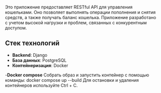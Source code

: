 Это приложение предоставляет RESTful API для управления кошельками. 
Оно позволяет выполнять операции пополнения и снятия средств, а также получать баланс кошелька. 
Приложение разработано с учетом высокой нагрузки и проблем, связанных с конкурентным доступом.

## Стек технологий

- **Backend**: Django
- **База данных**: PostgreSQL
- **Контейнеризация**: Docker

-**Docker compose**
Собрать образ и запустить контейнер с помощью команды: docker compose up --build
Для остановки и удаления контейнеров используйте Ctrl + C.
